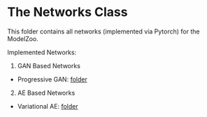 # The Networks Class

This folder contains all networks (implemented via Pytorch) for the ModelZoo.

Implemented Networks:

1. GAN Based Networks
- Progressive GAN: [folder](progressive_gan)

2. AE Based Networks
- Variational AE: [folder](vae)
